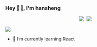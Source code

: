 ### Hey 👋🏽, I'm hansheng

<p align = "center">
  <img src = "https://github-readme-stats.vercel.app/api?username=shabbyaaa&count_private=true&show_icons=true&theme=tokyonight&line_height=27">
  <img src = "https://github-readme-stats.vercel.app/api/top-langs/?username=shabbyaaa&theme=tokyonight">
</p>

![](https://github-readme-stats.vercel.app/api?username=shabbyaaa&theme=dark&show_icons=true)
<br />

- 🌱 I’m currently learning React

